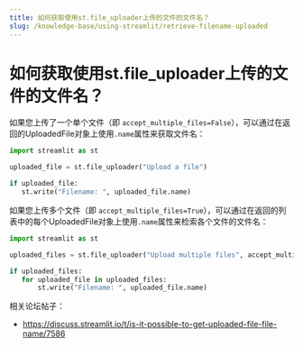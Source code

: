 ```yaml
---
title: 如何获取使用st.file_uploader上传的文件的文件名？
slug: /knowledge-base/using-streamlit/retrieve-filename-uploaded
---
```


# 如何获取使用st.file_uploader上传的文件的文件名？

如果您上传了一个单个文件（即 `accept_multiple_files=False`），可以通过在返回的UploadedFile对象上使用`.name`属性来获取文件名：

```python
import streamlit as st

uploaded_file = st.file_uploader("Upload a file")

if uploaded_file:
   st.write("Filename: ", uploaded_file.name)
```

如果您上传多个文件（即 `accept_multiple_files=True`），可以通过在返回的列表中的每个UploadedFile对象上使用`.name`属性来检索各个文件的文件名：

```python
import streamlit as st

uploaded_files = st.file_uploader("Upload multiple files", accept_multiple_files=True)

if uploaded_files:
   for uploaded_file in uploaded_files:
       st.write("Filename: ", uploaded_file.name)
```

相关论坛帖子：

- https://discuss.streamlit.io/t/is-it-possible-to-get-uploaded-file-file-name/7586

